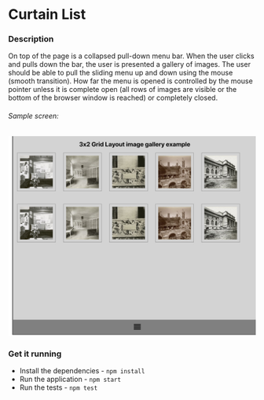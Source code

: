 # Curtain List

### Description

On top of the page is a collapsed pull-down menu bar. When the user clicks and pulls down the
bar, the user is presented a gallery of images.
The user should be able to pull the sliding menu up and down using the mouse (smooth
transition). How far the menu is opened is controlled by the mouse pointer unless it is complete
open (all rows of images are visible or the bottom of the browser window is reached) or
completely closed.


###### Sample screen:
![Phase 1](docs/curtain-list.png)


### Get it running

- Install the dependencies -  ``` npm install ```
- Run the application - ``` npm start ```
- Run the tests - ``` npm test ```
